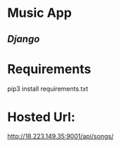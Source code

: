 # Music App

***Django***
---


# Requirements

pip3 install requirements.txt

# Hosted Url:

http://18.223.149.35:9001/api/songs/

[security-mail]: mailto:gautamaggrawalsd@yahoo.in
